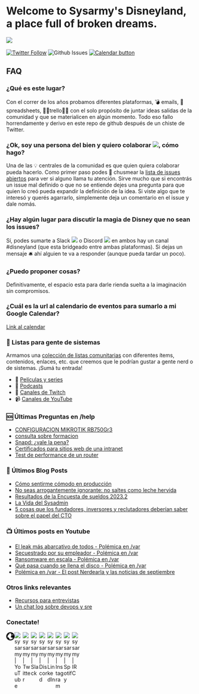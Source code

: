 # Welcome to Sysarmy's Disneyland, a place full of broken dreams.
<img src="https://raw.githubusercontent.com/sysarmy/disneyland/master/misc/images/banner_sysarmy.png">

[![Twitter Follow](https://img.shields.io/badge/follow-%40sysarmy-1DA1F2?color=1DA1F2&logo=twitter&style=for-the-badge)](https://twitter.com/intent/follow?original_referer=https%3A%2F%2Fgithub.com%2Fsysarmy&screen_name=sysarmy)
![Github Issues](https://img.shields.io/github/issues/sysarmy/disneyland?label=geniales%20ideas%20Pendientes&style=for-the-badge&logoWitdh=50) 
[<img alt="Calendar button" src="https://img.shields.io/website?down_message=no%20disponible&label=%E2%9E%95%20Calendar%20de%20Sysarmy&style=for-the-badge&up_color=success&up_message=suscribirme&url=https%3A%2F%2Fcalendar.google.com%2Fcalendar%2Fu%2F0%2Fr%3Fcid%3Dc_ntsrg10qsjmfeshhgap8ane1ss%40group.calendar.google.com">](https://calendar.google.com/calendar/u/0/r?cid=c_ntsrg10qsjmfeshhgap8ane1ss@group.calendar.google.com)

## FAQ

### ¿Qué es este lugar?

Con el correr de los años probamos diferentes plataformas, 💣 emails, 💩 spreadsheets, 💩💩trello💩💩 con el solo propósito de juntar ideas salidas de la comunidad y que se materialicen en algún momento. Todo eso fallo horrendamente y derivo en este repo de github después de un chiste de Twitter. 

### ¿Ok, soy una persona del bien y quiero colaborar <img src="https://raw.githubusercontent.com/sysarmy/disneyland/master/misc/images/shovel.png" width="24">, cómo hago?

Una de las 💡 centrales de la comunidad es que quien quiera colaborar pueda hacerlo. Como primer paso podes 🔎 chusmear la [lista de issues abiertos](https://github.com/sysarmy/disneyland/issues) para ver si alguno llama tu atención. Sirve mucho que si encontrás un issue mal definido o que no se entiende dejes una pregunta para que quien lo creó pueda expandir la definición de la idea. Si viste algo que te interesó y querés agarrarlo, simplemente deja un comentario en el issue y dale nomás.

### ¿Hay algún lugar para discutir la magia de Disney que no sean los issues?

Sí, podes sumarte a Slack [<img width="15px" src="https://cdn.jsdelivr.net/npm/simple-icons@v3/icons/slack.svg" />][slack]
 o Discord [<img width="15px" src="https://cdn.jsdelivr.net/npm/simple-icons@v3/icons/discord.svg" />][discord] en ambos hay un canal #disneyland (que esta bridgeado entre ambas plataformas). Si dejas un mensaje 🛎️ ahí alguien te va a responder (aunque pueda tardar un poco).

### ¿Puedo proponer cosas?

Definitivamente, el espacio esta para darle rienda suelta a la imaginación sin compromisos.

### ¿Cuál es la url al calendario de eventos para sumarlo a mi Google Calendar?

[Link al calendar](https://calendar.google.com/calendar/u/0/embed?src=c_ntsrg10qsjmfeshhgap8ane1ss@group.calendar.google.com&ctz=America/Argentina/Buenos_Aires)

### :floppy_disk: Listas para gente de sistemas

Armamos una [colección de listas comunitarias](/listas) con diferentes ítems, contenidos, enlaces, etc. que creemos que le podrían gustar a gente nerd o de sistemas. ¡Sumá tu entrada!

- :popcorn: [Películas y series](/listas/peliculas_de_sistemas.md)
- :microphone: [Podcasts](/listas/podcasts_de_sistemas.md)
- :space_invader: [Canales de Twitch](/listas/twitch_de_sistemas.md)
- :video_camera: [Canales de YouTube](/listas/youtube_de_sistemas.md)


### 🆘 Últimas Preguntas en /help

<!-- HELP:START -->
- [CONFIGURACION MIKROTIK RB750Gr3](https://help.sysarmy.com/discussion/4875/configuracion-mikrotik-rb750gr3)
- [consulta sobre formacion](https://help.sysarmy.com/discussion/4874/consulta-sobre-formacion)
- [Snapd: ¿vale la pena?](https://help.sysarmy.com/discussion/4873/snapd-vale-la-pena)
- [Certificados para sitios web de una intranet](https://help.sysarmy.com/discussion/4872/certificados-para-sitios-web-de-una-intranet)
- [Test de performance de un router](https://help.sysarmy.com/discussion/4871/test-de-performance-de-un-router)
<!-- HELP:END -->

### 📕 Últimos Blog Posts

<!-- BLOG-POST-LIST:START -->
- [Cómo sentirme cómodo en producción](https://sysarmy.com/blog/posts/sentirme-comodo-produccion/)
- [No seas arrogantemente ignorante: no saltes como leche hervida](https://sysarmy.com/blog/posts/no-seas-arrogante/)
- [Resultados de la Encuesta de sueldos 2023.2](https://sysarmy.com/blog/posts/resultados-de-la-encuesta-de-sueldos-2023-2/)
- [La Vida del Sysadmin](https://sysarmy.com/blog/posts/la-vida-del-sysadmin/)
- [5 cosas que los fundadores, inversores y reclutadores deberían saber sobre el papel del CTO](https://sysarmy.com/blog/posts/5-cosas-que-los-fundadores-inversores-y-reclutadores-deberian-saber-sobre-el-papel-del-cto/)
<!-- BLOG-POST-LIST:END -->

### 📺 Últimos posts en Youtube

<!-- YOUTUBE:START -->
- [El leak más abarcativo de todos - Polémica en /var](https://www.youtube.com/watch?v=GetB4wjW14Y)
- [Secuestrado por su empleador - Polémica en /var](https://www.youtube.com/watch?v=pXjg1bFul1c)
- [Ransomware en escala - Polémica en /var](https://www.youtube.com/watch?v=LvYOYfI1enI)
- [Qué pasa cuando se llena el disco - Polémica en /var](https://www.youtube.com/watch?v=J4h3TI4gy1E)
- [Polémica en /var - El post Nerdearla y las noticias de septiembre](https://www.youtube.com/watch?v=woCaypCrwhk)
<!-- YOUTUBE:END -->

### Otros links relevantes
- [Recursos para entrevistas](https://github.com/Olshansk/interview)
- [Un chat log sobre devops y sre](https://github.com/sysarmy/disneyland/wiki/charla-sobre-DevOps-20220321-%23sysarmy-%23help)

### Conectate!

[<img align="left" alt="sysarmy" width="22px" src="https://raw.githubusercontent.com/iconic/open-iconic/master/svg/globe.svg" />][website]
[<img align="left" alt="sysarmy | YouTube" width="22px" src="https://cdn.jsdelivr.net/npm/simple-icons@v3/icons/youtube.svg" />][youtube]
[<img align="left" alt="sysarmy | Twitter" width="22px" src="https://cdn.jsdelivr.net/npm/simple-icons@v3/icons/twitter.svg" />][twitter]
[<img align="left" alt="sysarmy | Slack" width="22px" src="https://cdn.jsdelivr.net/npm/simple-icons@v3/icons/slack.svg" />][slack]
[<img align="left" alt="sysarmy | Discord" width="22px" src="https://cdn.jsdelivr.net/npm/simple-icons@v3/icons/discord.svg" />][discord]
[<img align="left" alt="sysarmy | LinkedIn" width="22px" src="https://cdn.jsdelivr.net/npm/simple-icons@v3/icons/linkedin.svg" />][linkedin]
[<img align="left" alt="sysarmy | Instagram" width="22px" src="https://cdn.jsdelivr.net/npm/simple-icons@v3/icons/instagram.svg" />][instagram]
[<img align="left" alt="sysarmy | Spotify" width="22px" src="https://cdn.jsdelivr.net/npm/simple-icons@v3/icons/spotify.svg" />][spotify]
[<img align="left" alt="sysarmy | IRC" width="22px" src="https://cdn.jsdelivr.net/npm/simple-icons@v3/icons/wechat.svg" />][irc]


[website]: https://sysarmy.com
[slack]: https://sysar.my/slack
[discord]: https://sysar.my/discord 
[blog]: https://sysarmy.com/blog
[twitter]: https://twitter.com/sysarmy
[youtube]: https://youtube.com/sysarmyar
[spotify]: https://sysar.my/spotify
[instagram]: https://www.instagram.com/sysarmy/
[linkedin]: https://www.linkedin.com/groups/4736196
[irc]: https://webchat.freenode.net/?channels=#sysarmy
[icons]: https://simpleicons.org
